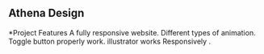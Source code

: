 
## Athena Design
 *Project Features
A fully responsive website.
Different types of animation.
Toggle button properly work. 
illustrator works Responsively . 
